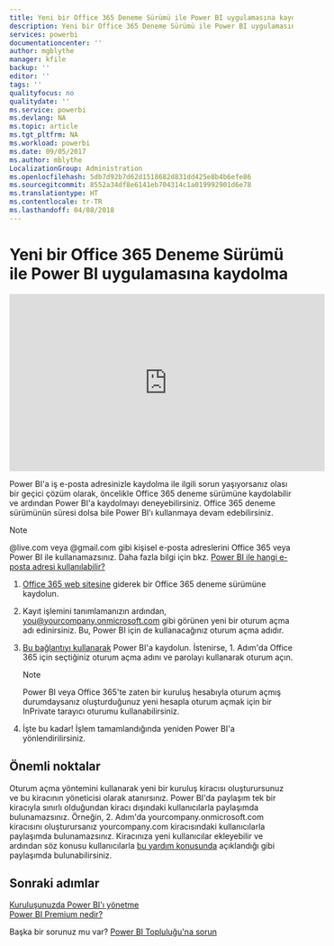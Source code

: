 ```yaml
---
title: Yeni bir Office 365 Deneme Sürümü ile Power BI uygulamasına kaydolma
description: Yeni bir Office 365 Deneme Sürümü ile Power BI uygulamasına kaydolma
services: powerbi
documentationcenter: ''
author: mgblythe
manager: kfile
backup: ''
editor: ''
tags: ''
qualityfocus: no
qualitydate: ''
ms.service: powerbi
ms.devlang: NA
ms.topic: article
ms.tgt_pltfrm: NA
ms.workload: powerbi
ms.date: 09/05/2017
ms.author: mblythe
LocalizationGroup: Administration
ms.openlocfilehash: 5db7d92b7d62d1518682d831dd425e8b4b6efe86
ms.sourcegitcommit: 8552a34df8e6141eb704314c1a019992901d6e78
ms.translationtype: HT
ms.contentlocale: tr-TR
ms.lasthandoff: 04/08/2018
---
```

# <a name="signing-up-for-power-bi-with-a-new-office-365-trial"></a>Yeni bir Office 365 Deneme Sürümü ile Power BI uygulamasına kaydolma
<iframe width="560" height="315" src="https://www.youtube.com/embed/gbSuFST-Nx4?showinfo=0" frameborder="0" allowfullscreen></iframe>

Power BI'a iş e-posta adresinizle kaydolma ile ilgili sorun yaşıyorsanız olası bir geçici çözüm olarak, öncelikle Office 365 deneme sürümüne kaydolabilir ve ardından Power BI'a kaydolmayı deneyebilirsiniz.  Office 365 deneme sürümünün süresi dolsa bile Power BI'ı kullanmaya devam edebilirsiniz.

> [!NOTE]
> @live.com veya @gmail.com gibi kişisel e-posta adreslerini Office 365 veya Power BI ile kullanamazsınız. Daha fazla bilgi için bkz. [Power BI ile hangi e-posta adresi kullanılabilir?](service-self-service-signup-for-power-bi.md#what-email-address-can-be-used-with-power-bi)
> 
> 

1. [Office 365 web sitesine](https://go.microsoft.com/fwlink/p/?LinkID=403802) giderek bir Office 365 deneme sürümüne kaydolun.
2. Kayıt işlemini tanımlamanızın ardından, you@yourcompany.onmicrosoft.com gibi görünen yeni bir oturum açma adı edinirsiniz.  Bu, Power BI için de kullanacağınız oturum açma adıdır.
3. [Bu bağlantıyı kullanarak](https://portal.office.com/Start/Confirm?Sku=a403ebcc-fae0-4ca2-8c8c-7a907fd6c235&ru=https%3A%2F%2Fapp.powerbi.com%3FredirectedFromSignup%3D1%26noSignUpCheck%3D1) Power BI'a kaydolun.  İstenirse, 1. Adım'da Office 365 için seçtiğiniz oturum açma adını ve parolayı kullanarak oturum açın.
   
   > [!NOTE]
   > Power BI veya Office 365'te zaten bir kuruluş hesabıyla oturum açmış durumdaysanız oluşturduğunuz yeni hesapla oturum açmak için bir InPrivate tarayıcı oturumu kullanabilirsiniz.
   > 
   > 
4. İşte bu kadar!  İşlem tamamlandığında yeniden Power BI'a yönlendirilirsiniz.

## <a name="important-considerations"></a>Önemli noktalar
Oturum açma yöntemini kullanarak yeni bir kuruluş kiracısı oluşturursunuz ve bu kiracının yöneticisi olarak atanırsınız.  Power BI'da paylaşım tek bir kiracıyla sınırlı olduğundan kiracı dışındaki kullanıcılarla paylaşımda bulunamazsınız.  Örneğin, 2. Adım'da yourcompany.onmicrosoft.com kiracısını oluşturursanız yourcompany.com kiracısındaki kullanıcılarla paylaşımda bulunamazsınız.  Kiracınıza yeni kullanıcılar ekleyebilir ve ardından söz konusu kullanıcılarla [bu yardım konusunda](https://support.office.com/en-sg/article/Add-users-individually-to-Office-365---Admin-Help-1970f7d6-03b5-442f-b385-5880b9c256ec?ui=en-US&rs=en-SG&ad=SG) açıklandığı gibi paylaşımda bulunabilirsiniz.

## <a name="next-steps"></a>Sonraki adımlar
[Kuruluşunuzda Power BI'ı yönetme](service-admin-administering-power-bi-in-your-organization.md)  
[Power BI Premium nedir?](service-premium.md)  

Başka bir sorunuz mu var? [Power BI Topluluğu'na sorun](http://community.powerbi.com/)

